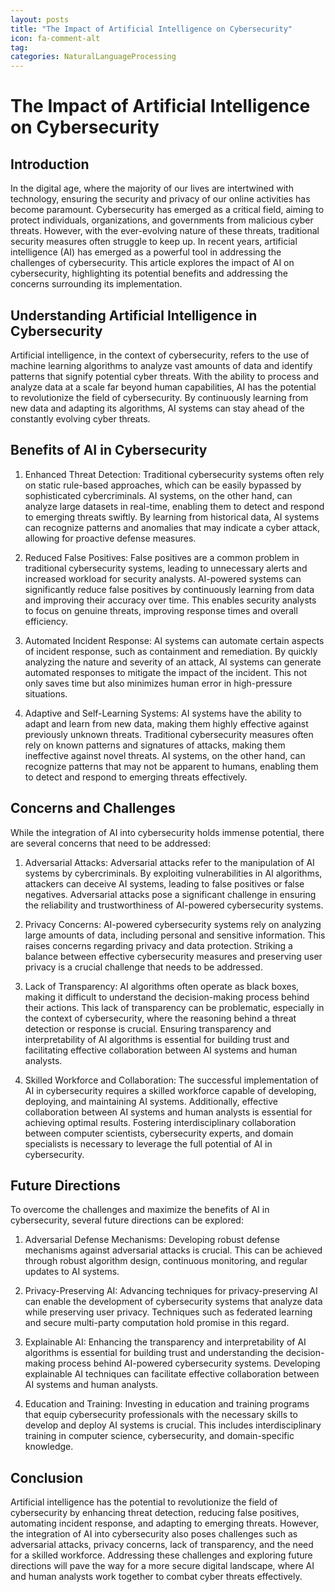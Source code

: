 ```yaml
---
layout: posts
title: "The Impact of Artificial Intelligence on Cybersecurity"
icon: fa-comment-alt
tag:      
categories: NaturalLanguageProcessing
---
```



# The Impact of Artificial Intelligence on Cybersecurity

## Introduction

In the digital age, where the majority of our lives are intertwined with technology, ensuring the security and privacy of our online activities has become paramount. Cybersecurity has emerged as a critical field, aiming to protect individuals, organizations, and governments from malicious cyber threats. However, with the ever-evolving nature of these threats, traditional security measures often struggle to keep up. In recent years, artificial intelligence (AI) has emerged as a powerful tool in addressing the challenges of cybersecurity. This article explores the impact of AI on cybersecurity, highlighting its potential benefits and addressing the concerns surrounding its implementation.

## Understanding Artificial Intelligence in Cybersecurity

Artificial intelligence, in the context of cybersecurity, refers to the use of machine learning algorithms to analyze vast amounts of data and identify patterns that signify potential cyber threats. With the ability to process and analyze data at a scale far beyond human capabilities, AI has the potential to revolutionize the field of cybersecurity. By continuously learning from new data and adapting its algorithms, AI systems can stay ahead of the constantly evolving cyber threats.

## Benefits of AI in Cybersecurity

1. Enhanced Threat Detection: Traditional cybersecurity systems often rely on static rule-based approaches, which can be easily bypassed by sophisticated cybercriminals. AI systems, on the other hand, can analyze large datasets in real-time, enabling them to detect and respond to emerging threats swiftly. By learning from historical data, AI systems can recognize patterns and anomalies that may indicate a cyber attack, allowing for proactive defense measures.

2. Reduced False Positives: False positives are a common problem in traditional cybersecurity systems, leading to unnecessary alerts and increased workload for security analysts. AI-powered systems can significantly reduce false positives by continuously learning from data and improving their accuracy over time. This enables security analysts to focus on genuine threats, improving response times and overall efficiency.

3. Automated Incident Response: AI systems can automate certain aspects of incident response, such as containment and remediation. By quickly analyzing the nature and severity of an attack, AI systems can generate automated responses to mitigate the impact of the incident. This not only saves time but also minimizes human error in high-pressure situations.

4. Adaptive and Self-Learning Systems: AI systems have the ability to adapt and learn from new data, making them highly effective against previously unknown threats. Traditional cybersecurity measures often rely on known patterns and signatures of attacks, making them ineffective against novel threats. AI systems, on the other hand, can recognize patterns that may not be apparent to humans, enabling them to detect and respond to emerging threats effectively.

## Concerns and Challenges

While the integration of AI into cybersecurity holds immense potential, there are several concerns that need to be addressed:

1. Adversarial Attacks: Adversarial attacks refer to the manipulation of AI systems by cybercriminals. By exploiting vulnerabilities in AI algorithms, attackers can deceive AI systems, leading to false positives or false negatives. Adversarial attacks pose a significant challenge in ensuring the reliability and trustworthiness of AI-powered cybersecurity systems.

2. Privacy Concerns: AI-powered cybersecurity systems rely on analyzing large amounts of data, including personal and sensitive information. This raises concerns regarding privacy and data protection. Striking a balance between effective cybersecurity measures and preserving user privacy is a crucial challenge that needs to be addressed.

3. Lack of Transparency: AI algorithms often operate as black boxes, making it difficult to understand the decision-making process behind their actions. This lack of transparency can be problematic, especially in the context of cybersecurity, where the reasoning behind a threat detection or response is crucial. Ensuring transparency and interpretability of AI algorithms is essential for building trust and facilitating effective collaboration between AI systems and human analysts.

4. Skilled Workforce and Collaboration: The successful implementation of AI in cybersecurity requires a skilled workforce capable of developing, deploying, and maintaining AI systems. Additionally, effective collaboration between AI systems and human analysts is essential for achieving optimal results. Fostering interdisciplinary collaboration between computer scientists, cybersecurity experts, and domain specialists is necessary to leverage the full potential of AI in cybersecurity.

## Future Directions

To overcome the challenges and maximize the benefits of AI in cybersecurity, several future directions can be explored:

1. Adversarial Defense Mechanisms: Developing robust defense mechanisms against adversarial attacks is crucial. This can be achieved through robust algorithm design, continuous monitoring, and regular updates to AI systems.

2. Privacy-Preserving AI: Advancing techniques for privacy-preserving AI can enable the development of cybersecurity systems that analyze data while preserving user privacy. Techniques such as federated learning and secure multi-party computation hold promise in this regard.

3. Explainable AI: Enhancing the transparency and interpretability of AI algorithms is essential for building trust and understanding the decision-making process behind AI-powered cybersecurity systems. Developing explainable AI techniques can facilitate effective collaboration between AI systems and human analysts.

4. Education and Training: Investing in education and training programs that equip cybersecurity professionals with the necessary skills to develop and deploy AI systems is crucial. This includes interdisciplinary training in computer science, cybersecurity, and domain-specific knowledge.

## Conclusion

Artificial intelligence has the potential to revolutionize the field of cybersecurity by enhancing threat detection, reducing false positives, automating incident response, and adapting to emerging threats. However, the integration of AI into cybersecurity also poses challenges such as adversarial attacks, privacy concerns, lack of transparency, and the need for a skilled workforce. Addressing these challenges and exploring future directions will pave the way for a more secure digital landscape, where AI and human analysts work together to combat cyber threats effectively.